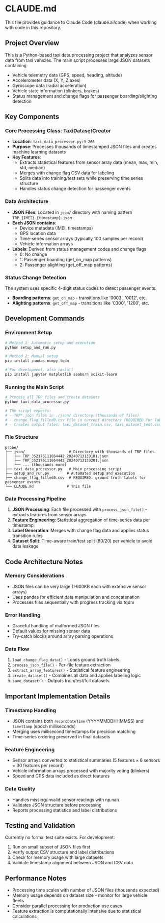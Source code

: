 # CLAUDE.md

This file provides guidance to Claude Code (claude.ai/code) when working with code in this repository.

## Project Overview

This is a Python-based taxi data processing project that analyzes sensor data from taxi vehicles. The main script processes large JSON datasets containing:
- Vehicle telemetry data (GPS, speed, heading, altitude)
- Accelerometer data (X, Y, Z axes)
- Gyroscope data (radial acceleration)
- Vehicle state information (blinkers, brakes)
- Status management and change flags for passenger boarding/alighting detection

## Key Components

### Core Processing Class: TaxiDatasetCreator
- **Location**: `taxi_data_processor.py:9-266`
- **Purpose**: Processes thousands of timestamped JSON files and creates machine learning datasets
- **Key Features**:
  - Extracts statistical features from sensor array data (mean, max, min, std, median)
  - Merges with change flag CSV data for labeling
  - Splits data into training/test sets while preserving time series structure
  - Handles status change detection for passenger events

### Data Architecture
- **JSON Files**: Located in `json/` directory with naming pattern `TRP_{IMEI}_{timestamp}.json`
- **Each JSON contains**:
  - Device metadata (IMEI, timestamps)
  - GPS location data
  - Time-series sensor arrays (typically 100 samples per record)
  - Vehicle information arrays
- **Labels**: Derived from status management codes and change flags
  - 0: No change
  - 1: Passenger boarding (get_on_map patterns)
  - 2: Passenger alighting (get_off_map patterns)

### Status Change Detection
The system uses specific 4-digit status codes to detect passenger events:
- **Boarding patterns**: `get_on_map` - transitions like '0003', '0012', etc.
- **Alighting patterns**: `get_off_map` - transitions like '0300', '1200', etc.

## Development Commands

### Environment Setup
```bash
# Method 1: Automatic setup and execution
python setup_and_run.py

# Method 2: Manual setup
pip install pandas numpy tqdm

# For development, also install
pip install jupyter matplotlib seaborn scikit-learn
```

### Running the Main Script
```bash
# Process all TRP files and create datasets
python taxi_data_processor.py

# The script expects:
# - TRP*.json files in ./json/ directory (thousands of files)
# - change_flag_filled0.csv file in current directory (REQUIRED for labeling)
# - Creates output files: taxi_dataset_train.csv, taxi_dataset_test.csv, taxi_dataset_full.csv
```

### File Structure
```
probe/
├── json/                    # Directory with thousands of TRP files
│   ├── TRP_352176111064442_20240713130101.json
│   ├── TRP_352176111064442_20240713130201.json
│   └── ... (thousands more)
├── taxi_data_processor.py   # Main processing script
├── setup_and_run.py        # Automated setup and execution
├── change_flag_filled0.csv  # REQUIRED: ground truth labels for passenger events
└── CLAUDE.md               # This file
```

### Data Processing Pipeline
1. **JSON Processing**: Each file processed with `process_json_file()` - extracts features from sensor arrays
2. **Feature Engineering**: Statistical aggregation of time-series data per timestamp
3. **Label Generation**: Merges with change flag data and applies status transition rules
4. **Dataset Split**: Time-aware train/test split (80/20) per vehicle to avoid data leakage

## Code Architecture Notes

### Memory Considerations
- JSON files can be very large (>600KB each with extensive sensor arrays)
- Uses pandas for efficient data manipulation and concatenation
- Processes files sequentially with progress tracking via tqdm

### Error Handling
- Graceful handling of malformed JSON files
- Default values for missing sensor data
- Try-catch blocks around array parsing operations

### Data Flow
1. `load_change_flag_data()` - Loads ground truth labels
2. `process_json_file()` - Per-file feature extraction
3. `extract_array_features()` - Statistical feature engineering
4. `create_dataset()` - Combines all data and applies labeling logic
5. `save_dataset()` - Outputs train/test/full datasets

## Important Implementation Details

### Timestamp Handling
- JSON contains both `recordDateTime` (YYYYMMDDHHMMSS) and `timeStamp` (epoch milliseconds)
- Merging uses millisecond timestamps for precision matching
- Time-series ordering preserved in final datasets

### Feature Engineering
- Sensor arrays converted to statistical summaries (5 features × 6 sensors = 30 features per record)
- Vehicle information arrays processed with majority voting (blinkers)
- Speed and GPS data included as direct features

### Data Quality
- Handles missing/invalid sensor readings with np.nan
- Validates JSON structure before processing
- Reports processing statistics and label distributions

## Testing and Validation

Currently no formal test suite exists. For development:
1. Run on small subset of JSON files first
2. Verify output CSV structure and label distributions
3. Check for memory usage with large datasets
4. Validate timestamp alignment between JSON and CSV data

## Performance Notes

- Processing time scales with number of JSON files (thousands expected)
- Memory usage depends on dataset size - monitor for large vehicle fleets
- Consider parallel processing for production use cases
- Feature extraction is computationally intensive due to statistical calculations